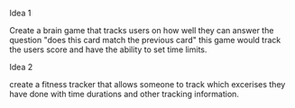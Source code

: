 Idea 1

Create a brain game that tracks users on how well they can answer the question "does this card match the previous card"
this game would track the users score and have the ability to set time limits. 

Idea 2

create a fitness tracker that allows someone to track which excerises they have done with time durations and other tracking information. 
